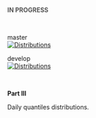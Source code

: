 <br>

<span style="color: #555555"><b>IN PROGRESS</b></span>

<br>

master <br>
[![Distributions](https://github.com/enqueter/distributions/actions/workflows/main.yml/badge.svg?branch=master)](https://github.com/enqueter/distributions/actions/workflows/main.yml)


develop <br>
[![Distributions](https://github.com/enqueter/distributions/actions/workflows/main.yml/badge.svg?branch=develop)](https://github.com/enqueter/distributions/actions/workflows/main.yml)

<br>

**Part III**

Daily quantiles distributions.

<br>
<br>

<br>
<br>

<br>
<br>

<br>
<br>